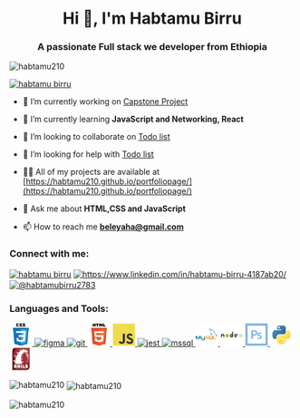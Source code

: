 <h1 align="center">Hi 👋, I'm Habtamu Birru</h1>
<h3 align="center">A passionate Full stack we developer from Ethiopia</h3>

<p align="left"> <img src="https://komarev.com/ghpvc/?username=habtamu210&label=Profile%20views&color=0e75b6&style=flat" alt="habtamu210" /> </p>

<p align="left"> <a href="https://twitter.com/habtamu birru" target="blank"><img src="https://img.shields.io/twitter/follow/habtamu birru?logo=twitter&style=for-the-badge" alt="habtamu birru" /></a> </p>



- 🔭 I’m currently working on [Capstone Project](https://habtamu210.github.io/Capstone-project/)

- 🌱 I’m currently learning **JavaScript and Networking, React**

- 👯 I’m looking to collaborate on [Todo list](https://habtamu210.github.io/To-do-list/)

- 🤝 I’m looking for help with [Todo list](https://habtamu210.github.io/To-do-list/)

- 👨‍💻 All of my projects are available at [https://habtamu210.github.io/portfoliopage/](https://habtamu210.github.io/portfoliopage/)

- 💬 Ask me about **HTML,CSS and JavaScript**

- 📫 How to reach me **beleyaha@gmail.com**

<h3 align="left">Connect with me:</h3>
<p align="left">
<a href="https://twitter.com/habtamu birru" target="blank"><img align="center" src="https://raw.githubusercontent.com/rahuldkjain/github-profile-readme-generator/master/src/images/icons/Social/twitter.svg" alt="habtamu birru" height="30" width="40" /></a>
<a href="https://linkedin.com/in/https://www.linkedin.com/in/habtamu-birru-4187ab20/" target="blank"><img align="center" src="https://raw.githubusercontent.com/rahuldkjain/github-profile-readme-generator/master/src/images/icons/Social/linked-in-alt.svg" alt="https://www.linkedin.com/in/habtamu-birru-4187ab20/" height="30" width="40" /></a>
<a href="https://www.youtube.com/c/@habtamubirru2783" target="blank"><img align="center" src="https://raw.githubusercontent.com/rahuldkjain/github-profile-readme-generator/master/src/images/icons/Social/youtube.svg" alt="@habtamubirru2783" height="30" width="40" /></a>
</p>

<h3 align="left">Languages and Tools:</h3>
<p align="left"> <a href="https://www.w3schools.com/css/" target="_blank" rel="noreferrer"> <img src="https://raw.githubusercontent.com/devicons/devicon/master/icons/css3/css3-original-wordmark.svg" alt="css3" width="40" height="40"/> </a> <a href="https://www.figma.com/" target="_blank" rel="noreferrer"> <img src="https://www.vectorlogo.zone/logos/figma/figma-icon.svg" alt="figma" width="40" height="40"/> </a> <a href="https://git-scm.com/" target="_blank" rel="noreferrer"> <img src="https://www.vectorlogo.zone/logos/git-scm/git-scm-icon.svg" alt="git" width="40" height="40"/> </a> <a href="https://www.w3.org/html/" target="_blank" rel="noreferrer"> <img src="https://raw.githubusercontent.com/devicons/devicon/master/icons/html5/html5-original-wordmark.svg" alt="html5" width="40" height="40"/> </a> <a href="https://developer.mozilla.org/en-US/docs/Web/JavaScript" target="_blank" rel="noreferrer"> <img src="https://raw.githubusercontent.com/devicons/devicon/master/icons/javascript/javascript-original.svg" alt="javascript" width="40" height="40"/> </a> <a href="https://jestjs.io" target="_blank" rel="noreferrer"> <img src="https://www.vectorlogo.zone/logos/jestjsio/jestjsio-icon.svg" alt="jest" width="40" height="40"/> </a> <a href="https://www.microsoft.com/en-us/sql-server" target="_blank" rel="noreferrer"> <img src="https://www.svgrepo.com/show/303229/microsoft-sql-server-logo.svg" alt="mssql" width="40" height="40"/> </a> <a href="https://www.mysql.com/" target="_blank" rel="noreferrer"> <img src="https://raw.githubusercontent.com/devicons/devicon/master/icons/mysql/mysql-original-wordmark.svg" alt="mysql" width="40" height="40"/> </a> <a href="https://nodejs.org" target="_blank" rel="noreferrer"> <img src="https://raw.githubusercontent.com/devicons/devicon/master/icons/nodejs/nodejs-original-wordmark.svg" alt="nodejs" width="40" height="40"/> </a> <a href="https://www.photoshop.com/en" target="_blank" rel="noreferrer"> <img src="https://raw.githubusercontent.com/devicons/devicon/master/icons/photoshop/photoshop-line.svg" alt="photoshop" width="40" height="40"/> </a> <a href="https://www.python.org" target="_blank" rel="noreferrer"> <img src="https://raw.githubusercontent.com/devicons/devicon/master/icons/python/python-original.svg" alt="python" width="40" height="40"/> </a> <a href="https://rubyonrails.org" target="_blank" rel="noreferrer"> <img src="https://raw.githubusercontent.com/devicons/devicon/master/icons/rails/rails-original-wordmark.svg" alt="rails" width="40" height="40"/> </a> </p>

<p><img align="left" src="https://github-readme-stats.vercel.app/api/top-langs?username=habtamu210&show_icons=true&locale=en&layout=compact" alt="habtamu210" /></p>

<p>&nbsp;<img align="center" src="https://github-readme-stats.vercel.app/api?username=habtamu210&show_icons=true&locale=en" alt="habtamu210" /></p>

<p><img align="center" src="https://github-readme-streak-stats.herokuapp.com/?user=habtamu210&" alt="habtamu210" /></p>
